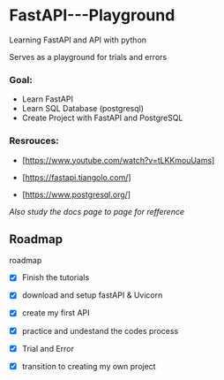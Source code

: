 # FastAPI---Playground

Learning FastAPI and API with python 

Serves as a playground for trials and errors

 ### Goal: 
 * Learn FastAPI
 * Learn SQL Database (postgresql)
 * Create Project with FastAPI and PostgreSQL

### Resrouces:

* [https://www.youtube.com/watch?v=tLKKmouUams]

* [https://fastapi.tiangolo.com/]

* [https://www.postgresql.org/]

_Also study the docs page to page for refference_

## Roadmap

 roadmap
- [x] Finish the tutorials
- [x] download and setup fastAPI & Uvicorn
- [x] create my first API
- [x]  practice and undestand the codes process
- [x] Trial and Error
- [x] transition to creating my own project
 
